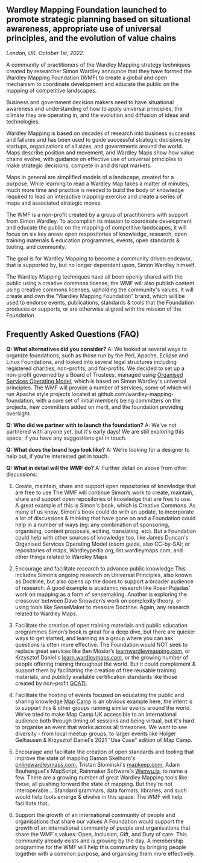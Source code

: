 ## Wardley Mapping Foundation launched to promote strategic planning based on situational awareness, appropriate use of universal principles, and the evolution of value chains
_London, UK. October 1st, 2022._

A community of practitioners of the Wardley Mapping strategy techniques created by researcher Simon Wardley announce that they have formed the Wardley Mapping Foundation (WMF) to create a global and open mechanism to coordinate development and educate the public on the mapping of competitive landscapes.

Business and government decision makers need to have situational awareness and understanding of how to apply universal principles, the climate they are operating in, and the evolution and diffusion of ideas and technologies.

Wardley Mapping is based on decades of research into business successes and failures and has been used to guide successful strategic decisions by startups, organizations of all sizes, and governments around the world. Maps describe position and movement, and Wardley Maps show how value chains evolve, with guidance on effective use of universal principles to make strategic decisions, compete in and disrupt markets.

Maps in general are simplified models of a landscape, created for a purpose. While learning to read a Wardley Map takes a matter of minutes, much more time and practice is needed to build the body of knowledge required to lead an interactive mapping exercise and create a series of maps and associated strategic moves.

The WMF is a non-profit created by a group of practitioners with support from Simon Wardley. To accomplish its mission to coordinate development and educate the public on the mapping of competitive landscapes, it will focus on six key areas: open respositories of knowledge, research, open training materials & education programmes, events, open standards & tooling, and community.

The goal is for Wardley Mapping to become a community driven endeavor, that is supported by, but no longer dependent upon, Simon Wardley himself. 

The Wardley Mapping techniques have all been openly shared with the public using a creative commons license; the WMF will also publish content using creative commons licenses, upholding the community's values. It will create and own the "Wardley Mapping Foundation" brand, which will be used to endorse events, publications, standards & tools that the Foundation produces or supports, or are otherwise aligned with the mission of the Foundation.

## Frequently Asked Questions (FAQ)
**Q: What alternatives did you consider?**
A: We looked at several ways to organize foundations, such as those run by the Perl, Apache, Eclipse and Linux Foundations, and looked into several legal structures including registered charities, non-profits, and for-profits. We decided to set up a non-profit governed by a Board of Trustees, managed using [Organised Services Operating Model](https://osom.guide), which is based on Simon Wardley's universal principles. The WMF will provide a number of services, some of which will run Apache style projects located at github.com/wardley-mapping-foundation, with a core set of initial members being committers on the projects, new committers added on merit, and the foundation providing oversight.

**Q: Who did we partner with to launch the foundation?**
A: We've not partnered with anyone yet, but it's early days!  We are still exploring this space, if you have any suggestions get in touch.

**Q: What does the brand logo look like?**
A: We're looking for a designer to help out, if you're interested get in touch.

**Q: What in detail will the WMF do?**
A: Further detail on above from other discussions:

1. Create, maintain, share and support open repositories of knowledge that are free to use
The WMF will continue Simon’s work to create, maintain, share and support open repositories of knowledge that are free to use. A great example of this is Simon's book, which is Creative Commons. As many of us know, Simon's book could do with an update, to incorporate a lot of discussions & thinking that have gone on and a Foundation could help in a number of ways (eg: any combination of sponsoring, organising, content proposals, editing, translating, etc). But a Foundation could help with other sources of knowledge too, like James Duncan's Organised Services Operating Model (osom.guide, also CC-by-SA); or repositories of maps, Wardleypedia.org, list.wardleymaps.com, and other things related to Wardley Maps

2. Encourage and facilitate research to advance public knowledge
This includes Simon’s ongoing research on Universal Principles, also known as Doctrine, but also opens up the doors to support a broader audience of research. A good example is academic research like Roser Pujadas’ work on mapping as a form of sensemaking. Another is exploring the crossover between Dave Snowden’s work on complexity theory, or using tools like SenseMaker to measure Doctrine. Again, any research related to Wardley Maps.

3. Facilitate the creation of open training materials and public education programmes
Simon’s book is great for a deep dive, but there are quicker ways to get started, and learning as a group where you can ask questions is often more effective. The Foundation would NOT seek to replace great services like Ben Mosior’s [learnwardleymapping.com](https://learnwardleymapping.com), or Krzysztof Daniel's [learn.wardleymaps.com](https://learn.wardleymaps.com), or the growing number of people offering training throughout the world.  But it could complement & support them by facilitating the creation of free reusable training materials, and publicly available certification standards like those created by non-profit [GCATI](https://gcati.org).

4. Facilitate the hosting of events focused on educating the public and sharing knowledge
[Map Camp](https://mapcamp.co.uk) is an obvious example here, the intent is to support this & other groups running similar events around the world. We've tried to make Map Camp UK accessible to an international audience both through timing of sessions and being virtual, but it's hard to organise an event that works across all timezones. We want to see diversity - from local meetup groups, to larger events like Holger Gelhausen & Krzysztof Daniel's 2021 "Use Case" edition of Map Camp.

5. Encourage and facilitate the creation of open standards and tooling that improve the state of mapping
Damon Skelhorn's [onlinewardleymaps.com](https://onlinewardleymaps.com), Tristan Slominski's [mapkeep.com](https://mapkeep.com), Adam Bouhenguel's MapScript, Rainmaker Software's [Wemvu.la](https://Wemvu.la), to name a few. There are a growing number of great Wardley Mapping tools like these, all pushing forward the state of mapping. But they're not interoperable... Standard grammars, data formats, libraries, and such would help tools emerge & elvolve in this space. The WMF will help facilitate that.

6. Support the growth of an international community of people and organisations that share our values
A Foundation would support the growth of an international community of people and organisations that share the WMF's values: Open, Inclusion, Gift, and Duty of care. This community already exists and is growing by the day. A membership programme for the WMF will help this community by bringing people together with a common purpose, and organising them more effectively.
